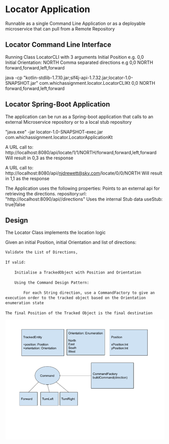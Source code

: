 # Locator Application

Runnable as a single Command Line Application or as a deployable microservice that can pull from a Remote Repository

## Locator Command Line Interface 

Running Class LocatorCLI with 3 arguments 
Initial Position e.g. 0,0  
Initial Orientation: NORTH
Comma separated directions
e.g 0,0 NORTH forward,forward,left,forward 

java -cp "kotlin-stdlib-1.7.10.jar;slf4j-api-1.7.32.jar;locator-1.0-SNAPSHOT.jar" com.whichassignment.locator.LocatorCLIKt 0,0 NORTH forward,forward,left,forward


## Locator Spring-Boot Application 

The application can be run as a Spring-boot application that calls to an external Microservice repository or to a local stub repository

"java.exe" -jar locator-1.0-SNAPSHOT-exec.jar com.whichassignment.locator.LocatorApplicationKt

A URL call to: http://localhost:8080/api/locate/1/1/NORTH/forward,forward,left,forward
Will result in 0,3 as the response

A URL call to: http://localhost:8080/api/njdrewett@sky.com/locate/0/0/NORTH 
Will result in 1,1 as the response

The Application uses the following properties:
Points to an external api for retrieving the directions.
repository:url: "http://localhost:8090/api/<identifier>/directions"
Uses the internal Stub data
useStub: true|false


## Design

The Locator Class implements the location logic

Given an initial Position, initial Orientation and list of directions:

    Validate the List of Directions,

    If valid:

        Initialise a TrackedObject with Position and Orientation

        Using the Command Design Pattern:

            For each String direction, use a CommandFactory to give an execution order to the tracked object based on the Orientation enumeration state
        
    The final Position of the Tracked Object is the final destination

![image ](Design.png)
        
